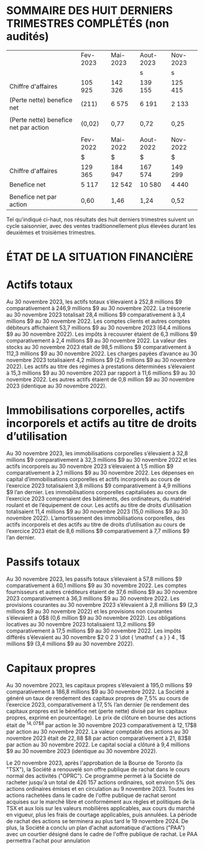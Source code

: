 # SOMMAIRE DES HUIT DERNIERS TRIMESTRES COMPLÉTÉS (non audités)

<table><tr><td></td><td>Fev-2023</td><td>Mai-2023</td><td>Aout-2023</td><td>Nov-2023</td></tr><tr><td></td><td></td><td></td><td>s</td><td>s</td></tr><tr><td>Chiffre d&#x27;affaires</td><td>105 925</td><td>142 326</td><td>139 155</td><td>125 415</td></tr><tr><td>(Perte nette) benefice net</td><td>(211)</td><td>6 575</td><td>6 191</td><td>2 133</td></tr><tr><td></td><td></td><td></td><td></td><td></td></tr><tr><td>(Perte nette) benefice net par action</td><td>(0,02)</td><td>0,77</td><td>0,72</td><td>0,25</td></tr><tr><td></td><td></td><td></td><td></td><td></td></tr><tr><td></td><td>Fev-2022</td><td>Mai-2022</td><td>Aout-2022</td><td>Nov-2022</td></tr><tr><td></td><td>$</td><td>$</td><td>$</td><td>$</td></tr><tr><td>Chiffre d&#x27;affaires</td><td>129 365</td><td>184 947</td><td>167 574</td><td>149 299</td></tr><tr><td>Benefice net</td><td>5 117</td><td>12 542</td><td>10 580</td><td>4 440</td></tr><tr><td></td><td></td><td></td><td></td><td></td></tr><tr><td>Benefice net par action</td><td>0,60</td><td>1,46</td><td>1,24</td><td>0,52</td></tr></table>

Tel qu'indiqué ci-haut, nos résultats des huit derniers trimestres suivent un cycle saisonnier, avec des ventes traditionnellement plus élevées durant les deuxièmes et troisièmes trimestres.

# ÉTAT DE LA SITUATION FINANCIÈRE

# Actifs totaux

Au 30 novembre 2023, les actifs totaux s’élevaient à 252,8 millions $\$ 9$ comparativement à 246,9 millions $\$ 9$ au 30 novembre 2022. La trésorerie au 30 novembre 2023 totalisait 28,4 millions $\$ 9$ comparativement à 3,4 millions $\$ 9$ au 30 novembre 2022. Les comptes clients et autres comptes débiteurs affichaient 53,7 millions $\$ 9$ au 30 novembre 2023 (64,4 millions $\$ 9$ au 30 novembre 2022). Les impôts à recouvrer étaient de 6,3 millions $\$ 9$ comparativement à 2,4 millions $\$ 9$ au 30 novembre 2022. La valeur des stocks au 30 novembre 2023 était de 98,5 millions $\$ 9$ comparativement à 112,3 millions $\$ 9$ au 30 novembre 2022. Les charges payées d’avance au 30 novembre 2023 totalisaient 4,2 millions $\$ 9$ (2,6 millions $\$ 9$ au 30 novembre 2022). Les actifs au titre des régimes à prestations déterminées s’élevaient à 15,3 millions $\$ 9$ au 30 novembre 2023 par rapport à 11,6 millions $\$ 9$ au 30 novembre 2022. Les autres actifs étaient de 0,8 million $\$ 9$ au 30 novembre 2023 (identique au 30 novembre 2022).

# Immobilisations corporelles, actifs incorporels et actifs au titre de droits d’utilisation

Au 30 novembre 2023, les immobilisations corporelles s’élevaient à 32,8 millions $\$ 9$ comparativement à 32,3 millions $\$ 9$ au 30 novembre 2022 et les actifs incorporels au 30 novembre 2023 s’élevaient à 1,5 million $\$ 9$ comparativement à 2,1 millions $\$ 9$ au 30 novembre 2022. Les dépenses en capital d’immobilisations corporelles et actifs incorporels au cours de l’exercice 2023 totalisaient 3,8 millions $\$ 9$ comparativement à 4,9 millions $\$ 9$ l’an dernier. Les immobilisations corporelles capitalisées au cours de l’exercice 2023 comprenaient des bâtiments, des ordinateurs, du matériel roulant et de l’équipement de cour. Les actifs au titre de droits d’utilisation totalisaient 11,4 millions $\$ 9$ au 30 novembre 2023 (15,0 millions $\$ 9$ au 30 novembre 2022). L’amortissement des immobilisations corporelles, des actifs incorporels et des actifs au titre de droits d’utilisation au cours de l’exercice 2023 était de 8,6 millions $\$ 9$ comparativement à 7,7 millions $\$ 9$ l’an dernier.

# Passifs totaux

Au 30 novembre 2023, les passifs totaux s’élevaient à 57,8 millions $\$ 9$ comparativement à 60,1 millions $\$ 9$ au 30 novembre 2022. Les comptes fournisseurs et autres créditeurs étaient de 37,6 millions $\$ 9$ au 30 novembre 2023 comparativement à 36,3 millions $\$ 9$ au 30 novembre 2022. Les provisions courantes au 30 novembre 2023 s’élevaient à 2,8 millions $\$ 9$ (2,3 millions $\$ 9$ au 30 novembre 2022) et les provisions non courantes s’élevaient à $0 \$ 8$ (0,6 million $\$ 9$ au 30 novembre 2022). Les obligations locatives au 30 novembre 2023 totalisaient 13,2 millions $\$ 9$ comparativement à 17,5 millions $\$ 9$ au 30 novembre 2022. Les impôts différés s’élevaient au 30 novembre $2 0 2 3 \dot { \mathsf { a } } 4 , 1$ millions $\$ 9$ (3,4 millions $\$ 9$ au 30 novembre 2022).

# Capitaux propres

Au 30 novembre 2023, les capitaux propres s’élevaient à 195,0 millions $\$ 9$ comparativement à 186,8 millions $\$ 9$ au 30 novembre 2022. La Société a généré un taux de rendement des capitaux propres de $7 { , } 5 \%$ au cours de l’exercice 2023, comparativement à $1 7 , 5 \%$ l’an dernier (le rendement des capitaux propres est le bénéfice net (perte nette) divisé par les capitaux propres, exprimé en pourcentage). Le prix de clôture en bourse des actions était de $^ { 1 4 , 0 7 \$ 8 }$ par action le 30 novembre 2023 comparativement à $1 2 , 1 7 \$ 8$ par action au 30 novembre 2022. La valeur comptable des actions au 30 novembre 2023 était de ${ 2 2 , 8 8 \ \$ 8 }$ par action comparativement à 21, $8 3 \$ 8$ par action au 30 novembre 2022. Le capital social a clôturé à 9,4 millions $\$ 9$ au 30 novembre 2023 (identique au 30 novembre 2022).

Le 20 novembre 2023, après l'approbation de la Bourse de Toronto (la "TSX"), la Société a renouvelé son offre publique de rachat dans le cours normal des activités ("OPRC"). Ce programme permet à la Société de racheter jusqu'à un total de 426 157 actions ordinaires, soit environ $5 \%$ des actions ordinaires émises et en circulation au 9 novembre 2023. Toutes les actions rachetées dans le cadre de l'offre publique de rachat seront acquises sur le marché libre et conformément aux règles et politiques de la TSX et aux lois sur les valeurs mobilières applicables, aux cours du marché en vigueur, plus les frais de courtage applicables, puis annulées. La période de rachat des actions se terminera au plus tard le 19 novembre 2024. De plus, la Société a conclu un plan d'achat automatique d'actions ("PAA") avec un courtier désigné dans le cadre de l'offre publique de rachat. Le PAA permettra l'achat pour annulation